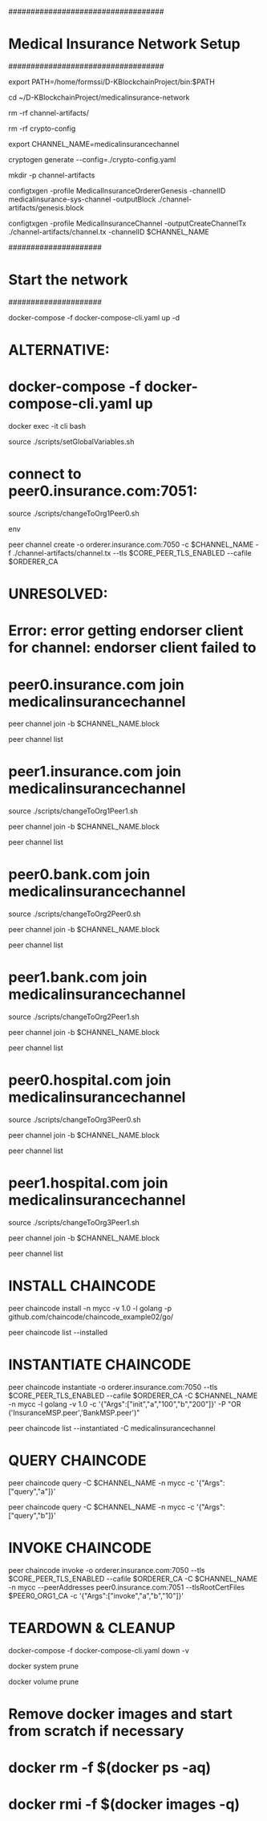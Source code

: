 ###################################
# Medical Insurance Network Setup #
###################################

export PATH=/home/formssi/D-KBlockchainProject/bin:$PATH

cd ~/D-KBlockchainProject/medicalinsurance-network

rm -rf channel-artifacts/

rm -rf crypto-config

export CHANNEL_NAME=medicalinsurancechannel

cryptogen generate --config=./crypto-config.yaml

mkdir -p channel-artifacts

configtxgen -profile MedicalInsuranceOrdererGenesis -channelID medicalinsurance-sys-channel -outputBlock ./channel-artifacts/genesis.block

configtxgen -profile MedicalInsuranceChannel -outputCreateChannelTx ./channel-artifacts/channel.tx -channelID $CHANNEL_NAME

#####################
# Start the network #
#####################

docker-compose -f docker-compose-cli.yaml up -d

# ALTERNATIVE:
# docker-compose -f docker-compose-cli.yaml up

docker exec -it cli bash

source ./scripts/setGlobalVariables.sh

# connect to peer0.insurance.com:7051:
source ./scripts/changeToOrg1Peer0.sh

env

peer channel create -o orderer.insurance.com:7050 -c $CHANNEL_NAME -f ./channel-artifacts/channel.tx --tls $CORE_PEER_TLS_ENABLED --cafile $ORDERER_CA

# UNRESOLVED:
# Error: error getting endorser client for channel: endorser client failed to 

# peer0.insurance.com join medicalinsurancechannel

peer channel join -b $CHANNEL_NAME.block

peer channel list

# peer1.insurance.com join medicalinsurancechannel

source ./scripts/changeToOrg1Peer1.sh

peer channel join -b $CHANNEL_NAME.block

peer channel list

# peer0.bank.com join medicalinsurancechannel

source ./scripts/changeToOrg2Peer0.sh

peer channel join -b $CHANNEL_NAME.block

peer channel list

# peer1.bank.com join medicalinsurancechannel

source ./scripts/changeToOrg2Peer1.sh

peer channel join -b $CHANNEL_NAME.block

peer channel list

# peer0.hospital.com join medicalinsurancechannel

source ./scripts/changeToOrg3Peer0.sh

peer channel join -b $CHANNEL_NAME.block

peer channel list

# peer1.hospital.com join medicalinsurancechannel

source ./scripts/changeToOrg3Peer1.sh

peer channel join -b $CHANNEL_NAME.block

peer channel list

# INSTALL CHAINCODE

peer chaincode install -n mycc -v 1.0 -l golang -p github.com/chaincode/chaincode_example02/go/

peer chaincode list --installed

# INSTANTIATE CHAINCODE

peer chaincode instantiate -o orderer.insurance.com:7050 --tls $CORE_PEER_TLS_ENABLED --cafile $ORDERER_CA -C $CHANNEL_NAME -n mycc -l golang -v 1.0 -c '{"Args":["init","a","100","b","200"]}' -P "OR ('InsuranceMSP.peer','BankMSP.peer')"

peer chaincode list --instantiated -C medicalinsurancechannel

# QUERY CHAINCODE

peer chaincode query -C $CHANNEL_NAME -n mycc -c '{"Args":["query","a"]}'

peer chaincode query -C $CHANNEL_NAME -n mycc -c '{"Args":["query","b"]}'

# INVOKE CHAINCODE

peer chaincode invoke -o orderer.insurance.com:7050 --tls $CORE_PEER_TLS_ENABLED --cafile $ORDERER_CA -C $CHANNEL_NAME -n mycc --peerAddresses peer0.insurance.com:7051 --tlsRootCertFiles $PEER0_ORG1_CA -c '{"Args":["invoke","a","b","10"]}'


# TEARDOWN & CLEANUP

docker-compose -f docker-compose-cli.yaml down -v

docker system prune

docker volume prune

# Remove docker images and start from scratch if necessary
# docker rm -f $(docker ps -aq)
# docker rmi -f $(docker images -q)


